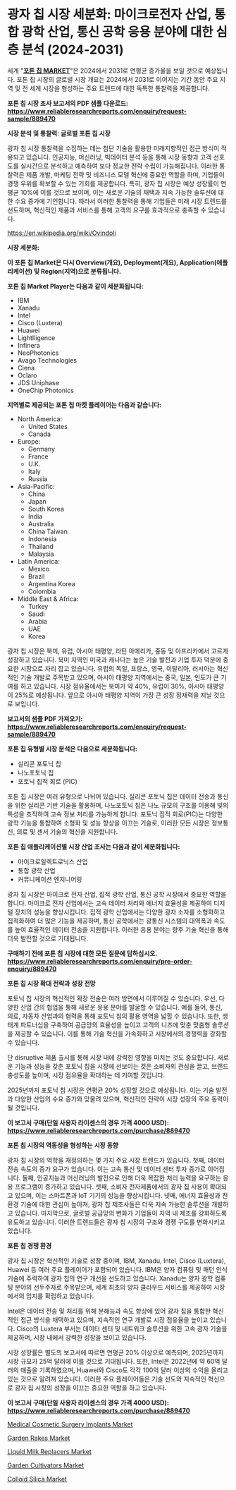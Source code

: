 <p><h1>광자 칩 시장 세분화: 마이크로전자 산업, 통합 광학 산업, 통신 공학 응용 분야에 대한 심층 분석 (2024-2031)</h1></p><p>세계 "<strong><a href="https://www.reliableresearchreports.com/photon-chip-r889470?utm_campaign=105&utm_medium=8&utm_source=Github&utm_content=ia&utm_term=11112024&utm_id=photon-chip">포톤 칩 MARKET</a></strong>"은 2024에서 2031로 연평균 증가율을 보일 것으로 예상됩니다. 포톤 칩 시장의 글로벌 시장 개요는 2024에서 2031로 이어지는 기간 동안 주요 지역 및 전 세계 시장을 형성하는 주요 트렌드에 대한 독특한 통찰력을 제공합니다.</p>
<p><strong>포톤 칩 시장 조사 보고서의 PDF 샘플 다운로드: <a href="https://www.reliableresearchreports.com/enquiry/request-sample/889470?utm_campaign=105&utm_medium=8&utm_source=Github&utm_content=ia&utm_term=11112024&utm_id=photon-chip">https://www.reliableresearchreports.com/enquiry/request-sample/889470</a></strong></p>
<p><strong>시장 분석 및 통찰력: 글로벌 포톤 칩 시장</strong></p>
<p><p>광자 칩 시장 통찰력을 수집하는 데는 첨단 기술을 활용한 미래지향적인 접근 방식이 적용되고 있습니다. 인공지능, 머신러닝, 빅데이터 분석 등을 통해 시장 동향과 고객 선호도를 실시간으로 분석하고 예측하여 보다 정교한 전략 수립이 가능해집니다. 이러한 통찰력은 제품 개발, 마케팅 전략 및 비즈니스 모델 혁신에 중요한 역할을 하며, 기업들이 경쟁 우위를 확보할 수 있는 기회를 제공합니다. 특히, 광자 칩 시장은 예상 성장률이 연평균 10%에 이를 것으로 보이며, 이는 새로운 기술의 채택과 지속 가능한 솔루션에 대한 수요 증가에 기인합니다. 따라서 이러한 통찰력을 통해 기업들은 미래 시장 트렌드를 선도하며, 혁신적인 제품과 서비스를 통해 고객의 요구를 효과적으로 충족할 수 있습니다.</p></p>
<p><a href="%7CAUTHORITHY_DOMAIN_URL%7C?utm_campaign=105&utm_medium=8&utm_source=Github&utm_content=ia&utm_term=11112024&utm_id=photon-chip">https://en.wikipedia.org/wiki/Ovindoli</a></p>
<p><strong>시장 세분화:</strong></p>
<p><strong>이 포톤 칩 Market은 다시 Overview(개요), Deployment(개요), Application(애플리케이션) 및 Region(지역)으로 분류됩니다.</strong></p>
<p><strong>포톤 칩 Market Player는 다음과 같이 세분화됩니다:</strong></p>
<p><ul><li>IBM</li><li>Xanadu</li><li>Intel</li><li>Cisco (Luxtera)</li><li>Huawei</li><li>LightIligence</li><li>Infinera</li><li>NeoPhotonics</li><li>Avago Technologies</li><li>Ciena</li><li>Oclaro</li><li>JDS Uniphase</li><li>OneChip Photonics</li></ul></p>
<p><strong>지역별로 제공되는 포톤 칩 마켓 플레이어는 다음과 같습니다:</strong></p>
<p><ul>
    <li>
        North America:
        <ul>
            <li>United States</li>
            <li>Canada</li>
        </ul>
    </li>
    <li>
        Europe:
        <ul>
            <li>Germany</li>
            <li>France</li>
            <li>U.K.</li>
            <li>Italy</li>
            <li>Russia</li>
        </ul>
    </li>
    <li>
        Asia-Pacific:
        <ul>
            <li>China</li>
            <li>Japan</li>
            <li>South Korea</li>
            <li>India</li>
            <li>Australia</li>
            <li>China Taiwan</li>
            <li>Indonesia</li>
            <li>Thailand</li>
            <li>Malaysia</li>
        </ul>
    </li>
    <li>
        Latin America:
        <ul>
            <li>Mexico</li>
            <li>Brazil</li>
            <li>Argentina Korea</li>
            <li>Colombia</li>
        </ul>
    </li>
    <li>
        Middle East & Africa:
        <ul>
            <li>Turkey</li>
            <li>Saudi</li>
            <li>Arabia</li>
            <li>UAE</li>
            <li>Korea</li>
        </ul>
    </li>
    </ul></p>
<p><p>광자 칩 시장은 북미, 유럽, 아시아 태평양, 라틴 아메리카, 중동 및 아프리카에서 고르게 성장하고 있습니다. 북미 지역인 미국과 캐나다는 높은 기술 발전과 기업 투자 덕분에 중요한 시장으로 자리 잡고 있습니다. 유럽의 독일, 프랑스, 영국, 이탈리아, 러시아는 혁신적인 기술 개발로 주목받고 있으며, 아시아 태평양 지역에서는 중국, 일본, 인도가 큰 기여를 하고 있습니다. 시장 점유율에서는 북미가 약 40%, 유럽이 30%, 아시아 태평양이 25%로 예상됩니다. 앞으로 아시아 태평양 지역이 가장 큰 성장 잠재력을 지닐 것으로 보입니다.</p></p>
<p><strong>보고서의 샘플 PDF 가져오기: <a href="https://www.reliableresearchreports.com/enquiry/request-sample/889470?utm_campaign=105&utm_medium=8&utm_source=Github&utm_content=ia&utm_term=11112024&utm_id=photon-chip">https://www.reliableresearchreports.com/enquiry/request-sample/889470</a></strong></p>
<p><strong>포톤 칩 유형별 시장 분석은 다음으로 세분화됩니다:</strong></p>
<p><ul><li>실리콘 포토닉 칩</li><li>나노포토닉 칩</li><li>포토닉 집적 회로 (PIC)</li></ul></p>
<p><p>포톤 칩 시장은 여러 유형으로 나뉘어 있습니다. 실리콘 포토닉 칩은 데이터 전송과 통신을 위한 실리콘 기반 기술을 활용하며, 나노포토닉 칩은 나노 규모의 구조를 이용해 빛의 특성을 조작하여 고속 정보 처리를 가능하게 합니다. 포토닉 집적 회로(PIC)는 다양한 광학 기능을 통합하여 소형화 및 성능 향상을 이끄는 기술로, 이러한 모든 시장은 정보통신, 의료 및 센서 기술의 혁신을 지원합니다.</p></p>
<p><strong>포톤 칩 애플리케이션별 시장 산업 조사는 다음과 같이 세분화됩니다:</strong></p>
<p><ul><li>마이크로일렉트로닉스 산업</li><li>통합 광학 산업</li><li>커뮤니케이션 엔지니어링</li></ul></p>
<p><p>광자 칩 시장은 마이크로 전자 산업, 집적 광학 산업, 통신 공학 시장에서 중요한 역할을 합니다. 마이크로 전자 산업에서는 고속 데이터 처리와 에너지 효율성을 제공하여 디지털 장치의 성능을 향상시킵니다. 집적 광학 산업에서는 다양한 광자 소자를 소형화하고 집적화하여 더 많은 기능을 제공하며, 통신 공학에서는 광통신 시스템의 대역폭과 속도를 높여 효율적인 데이터 전송을 지원합니다. 이러한 응용 분야는 향후 기술 혁신을 통해 더욱 발전할 것으로 기대됩니다.</p></p>
<p><strong>구매하기 전에 포톤 칩 시장에 대한 모든 질문에 답하십시오. <a href="https://www.reliableresearchreports.com/enquiry/pre-order-enquiry/889470?utm_campaign=105&utm_medium=8&utm_source=Github&utm_content=ia&utm_term=11112024&utm_id=photon-chip">https://www.reliableresearchreports.com/enquiry/pre-order-enquiry/889470</a></strong></p>
<p><strong>포톤 칩 시장 확대 전략과 성장 전망</strong></p>
<p><p>포토닉 칩 시장의 혁신적인 확장 전술은 여러 방면에서 이루어질 수 있습니다. 우선, 다양한 산업 간의 협업을 통해 새로운 응용 분야를 발굴할 수 있습니다. 예를 들어, 통신, 의료, 자동차 산업과의 협력을 통해 포토닉 칩의 활용 영역을 넓힐 수 있습니다. 또한, 생태계 파트너십을 구축하여 공급망의 효율성을 높이고 고객의 니즈에 맞춘 맞춤형 솔루션을 제공할 수 있습니다. 이를 통해 기술 혁신을 가속화하고 시장에서의 경쟁력을 강화할 수 있습니다.</p><p>단 disruptive 제품 출시를 통해 시장 내에 강력한 영향을 미치는 것도 중요합니다. 새로운 기능과 성능을 갖춘 포토닉 칩을 시장에 선보이는 것은 소비자의 관심을 끌고, 브랜드 충성도를 높이며, 시장 점유율을 확대하는 데 기여할 것입니다.</p><p>2025년까지 포토닉 칩 시장은 연평균 20% 성장할 것으로 예상됩니다. 이는 기술 발전과 다양한 산업의 수요 증가와 맞물려 있으며, 혁신적인 전략이 시장 성장의 주요 동력이 될 것입니다.</p></p>
<p><strong>이 보고서 구매(단일 사용자 라이센스의 경우 가격 4000 USD): <a href="https://www.reliableresearchreports.com/purchase/889470?utm_campaign=105&utm_medium=8&utm_source=Github&utm_content=ia&utm_term=11112024&utm_id=photon-chip">https://www.reliableresearchreports.com/purchase/889470</a></strong></p>
<p><strong>포톤 칩 시장의 역동성을 형성하는 시장 동향</strong></p>
<p><p>광자 칩 시장의 역학을 재정의하는 몇 가지 주요 시장 트렌드가 있습니다. 첫째, 데이터 전송 속도의 증가 요구가 있습니다. 이는 고속 통신 및 데이터 센터 투자 증가로 이어집니다. 둘째, 인공지능과 머신러닝의 발전으로 인해 더욱 복잡한 처리 능력을 요구하는 응용 프로그램이 증가하고 있습니다. 셋째, 소비자 전자제품에서의 광자 칩 사용이 확대되고 있으며, 이는 스마트폰과 IoT 기기의 성능을 향상시킵니다. 넷째, 에너지 효율성과 친환경 기술에 대한 관심이 높아져, 광자 칩 제조사들은 더욱 지속 가능한 솔루션을 개발하고 있습니다. 마지막으로, 글로벌 공급망의 변화가 기업들이 지역 내 제조를 강화하도록 유도하고 있습니다. 이러한 트렌드들은 광자 칩 시장의 구조와 경쟁 구도를 변화시키고 있습니다.</p></p>
<p><strong>포톤 칩 경쟁 환경</strong></p>
<p><p>광자 칩 시장은 혁신적인 기술로 성장 중이며, IBM, Xanadu, Intel, Cisco (Luxtera), Huawei 등 여러 주요 플레이어가 포함되어 있습니다. IBM은 양자 컴퓨팅 및 패턴 인식 기술에 주력하여 광자 칩의 연구 개선을 선도하고 있습니다. Xanadu는 양자 광학 컴퓨팅 분야의 선두주자로 주목받으며, 세계 최초의 양자 클라우드 서비스를 제공하여 시장에서의 입지를 확립하고 있습니다. </p><p>Intel은 데이터 전송 및 처리를 위해 분해능과 속도 향상에 있어 광자 칩을 통합한 혁신적인 접근 방식을 채택하고 있으며, 지속적인 연구 개발로 시장 점유율을 높이고 있습니다. Cisco의 Luxtera 부서는 데이터 센터 및 네트워크 솔루션을 위한 고속 광자 기술을 제공하며, 시장 내에서 강력한 성장을 보이고 있습니다.</p><p>시장 성장률은 별도의 보고서에 따르면 연평균 20% 이상으로 예측되며, 2025년까지 시장 규모가 25억 달러에 이를 것으로 기대됩니다. 또한, Intel은 2022년에 약 60억 달러의 매출을 기록하였으며, Huawei와 Cisco도 각각 100억 달러 이상의 수익을 올리고 있는 것으로 알려져 있습니다. 이러한 주요 플레이어들은 기술 선도와 지속적인 혁신으로 광자 칩 시장의 성장을 이끄는 중요한 역할을 하고 있습니다.</p></p>
<p><strong>이 보고서 구매(단일 사용자 라이센스의 경우 가격 4000 USD): <a href="https://www.reliableresearchreports.com/purchase/889470?utm_campaign=105&utm_medium=8&utm_source=Github&utm_content=ia&utm_term=11112024&utm_id=photon-chip">https://www.reliableresearchreports.com/purchase/889470</a></strong></p>
<p><p><a href="https://issuu.com/reportprime-2/docs/medical-cosmetic-surgery-implants-m_f2f6d5d3a8f625?utm_campaign=105&utm_medium=8&utm_source=Github&utm_content=ia&utm_term=11112024&utm_id=photon-chip">Medical Cosmetic Surgery Implants Market</a></p><p><a href="https://www.linkedin.com/pulse/garden-rakes-market-segmentation-in-depth-analysis-householdcommercialpublic-ukeoe?utm_campaign=105&utm_medium=8&utm_source=Github&utm_content=ia&utm_term=11112024&utm_id=photon-chip">Garden Rakes Market</a></p><p><a href="https://github.com/delorasywf/Market-Research-Report-List-1/blob/main/liquid-milk-replacers-market.md?utm_campaign=105&utm_medium=8&utm_source=Github&utm_content=ia&utm_term=11112024&utm_id=photon-chip">Liquid Milk Replacers Market</a></p><p><a href="https://www.linkedin.com/pulse/garden-cultivators-market-report-product-type-end-use-application-tgm0e?utm_campaign=105&utm_medium=8&utm_source=Github&utm_content=ia&utm_term=11112024&utm_id=photon-chip">Garden Cultivators Market</a></p><p><a href="https://github.com/KejsiLoshi121/Market-Research-Report-List-1/blob/main/colloid-silica-market.md?utm_campaign=105&utm_medium=8&utm_source=Github&utm_content=ia&utm_term=11112024&utm_id=photon-chip">Colloid Silica Market</a></p></p>